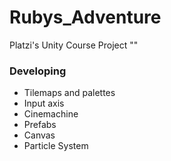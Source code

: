 # Rubys_Adventure
Platzi's Unity Course Project ""

### Developing

- Tilemaps and palettes
- Input axis
- Cinemachine
- Prefabs
- Canvas
- Particle System
